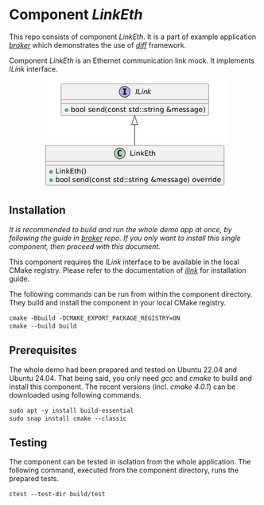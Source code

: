 # Component *LinkEth*
This repo consists of component *LinkEth*. It is a part of example application *[broker](https://github.com/slawomir-niespodziany/diff_broker)* which demonstrates the use of *[diff](https://github.com/slawomir-niespodziany/diff)* framework. 

Component *LinkEth* is an Ethernet communication link mock. It implements *ILink* interface. 

<p align="center"><a href="include/LinkEth.h"><img src="img/LinkEth.png" alt="LinkEth interface"/></a></p>

## Installation
*It is recommended to build and run the whole demo app at once, by following the guide in *[broker](https://github.com/slawomir-niespodziany/diff_broker)* repo. If you only want to install this single component, then proceed with this document.*

This component requires the *ILink* interface to be available in the local CMake registry. Please refer to the documentation of *[ilink](https://github.com/slawomir-niespodziany/diff_broker_ilink)* for installation guide.

The following commands can be run from within the component directory. They build and install the component in your local CMake registry. 
```
cmake -Bbuild -DCMAKE_EXPORT_PACKAGE_REGISTRY=ON
cmake --build build
```

## Prerequisites
The whole demo had been prepared and tested on Ubuntu 22.04 and Ubuntu 24.04. That being said, you only need *gcc* and *cmake* to build and install this component. The recent versions (incl. *cmake 4.0.1*) can be downloaded using following commands. 
```
sudo apt -y install build-essential
sudo snap install cmake --classic
```

## Testing
The component can be tested in isolation from the whole application. The following command, executed from the component directory, runs the prepared tests.
```
ctest --test-dir build/test
```

